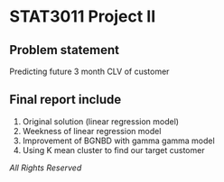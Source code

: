 # STAT3011 Project II 

## Problem statement
Predicting future 3 month CLV of customer

## Final report include 
1. Original solution (linear regression model)
2. Weekness of linear regression model
3. Improvement of BGNBD with gamma gamma model 
4. Using K mean cluster to find our target customer 

*All Rights Reserved*

